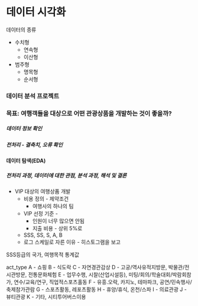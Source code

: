 # 데이터 시각화
데이터의 종류
- 수치형
	- 연속형
	- 이산형
- 범주형
	- 명목형
	- 순서형


### 데이터 분석 프로젝트


### 목표: 여행객들을 대상으로 어떤 관광상품을 개발하는 것이 좋을까?
##### 데이터 정보 확인
##### 전처리 - 결측치, 오류 확인
#### 데이터 탐색(EDA)
##### 전처리 과정, 데이터에 대한 관점, 분석 과정, 해석 및 결론
- VIP 대상의 여행상품 개발
	- 비용 정의 - 제약조건
		- 여행사의 하나의 팀
	- VIP 선정 기준 - 
		- 인원이 너무 많으면 안됨
		- 지출 비용 - 상위 5%로
	- SSS, SS, S, A, B
	- 로그 스케일로 자른 이유 - 히스토그램을 보고

SSS등급의 국가, 여행목적 통계값 

act_type
A - 쇼핑
B - 식도락
C - 자연경관감상
D - 고궁/역사유적지방문, 박물관/전시관방문, 전통문화체험
E - 업무수행, 시찰(산업시설등), 미팅/회의/학술대회/박람회참가, 연수/교육/연구, 직업적스포츠홀동
F - 유흥.오락, 카지노, 테마파크, 공연/민속행사/축제참가관람
G - 스포츠활동, 레포츠활동
H - 휴양/휴식, 온천/스파
I - 의료관광
J - 뷰티관광
K - 기타, 시티투어버스이용


